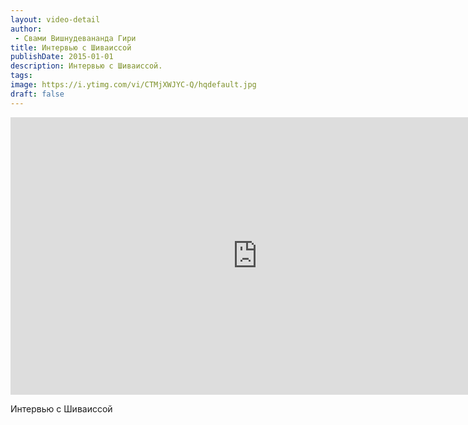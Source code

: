 ```yaml
---
layout: video-detail
author:
 - Свами Вишнудевананда Гири
title: Интервью с Шиваиссой
publishDate: 2015-01-01
description: Интервью с Шиваиссой. 
tags: 
image: https://i.ytimg.com/vi/CTMjXWJYC-Q/hqdefault.jpg
draft: false
---
```


<iframe width="790" height="444" src="https://www.youtube.com/embed/CTMjXWJYC-Q" frameborder="0" allowfullscreen=""></iframe> 

 Интервью с Шиваиссой

  

 